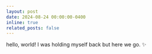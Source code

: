 ```yaml
---
layout: post
date: 2024-08-24 00:00:00-0400
inline: true
related_posts: false
---
```


hello, world! I was holding myself back but here we go. :sparkles:
